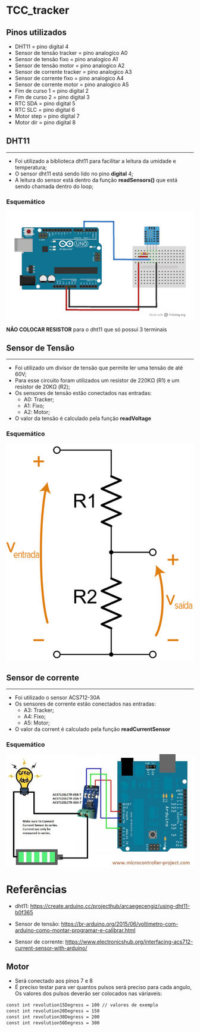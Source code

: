 # TCC_tracker

## Pinos utilizados
- DHT11 = pino digital 4
- Sensor de tensão tracker = pino analogico A0 
- Sensor de tensão fixo = pino analogico A1
- Sensor de tensão motor = pino analogico A2
- Sensor de corrente tracker = pino analogico A3
- Sensor de corrente fixo = pino analogico A4
- Sensor de corrente motor = pino analogico A5
- Fim de curso 1 = pino digital 2
- Fim de curso 2 = pino digital 3
- RTC SDA = pino digital 5
- RTC SLC = pino digital 6
- Motor step = pino digital 7
- Motor dir = pino digital 8
## DHT11
---
- Foi utilizado a biblioteca dht11 para facilitar a leitura da umidade e temperatura;
- O sensor dht11 está sendo lido no pino **digital** 4;
- A leitura do sensor está dentro da função **readSensors()** que está sendo chamada dentro do loop;
### Esquemático
![Esquemático DHT11](./images/esquematico_dht11.png )

**NÃO COLOCAR RESISTOR** para o dht11 que só possui 3 terminais

## Sensor de Tensão
---
- Foi utilizado um divisor de tensão que permite ler uma tensão de até 60V;
- Para esse circuito foram utilizados um resistor de 220KΩ (R1) e um resistor de 20KΩ (R2);
- Os sensores de tensão estão conectados nas entradas:
    - A0: Tracker;
    - A1: Fixo;
    - A2: Motor;
- O valor da tensão é calculado pela função **readVoltage**
### Esquemático

![Esquemático divisor de tensão](./images/divisor_tensao.png )

## Sensor de corrente
---
- Foi utilizado o sensor ACS712-30A
- Os sensores de corrente estão conectados nas entradas:
    - A3: Tracker;
    - A4: Fixo;
    - A5: Motor;
- O valor da corrent é calculado pela função **readCurrentSensor**

### Esquemático
![Esquemático sensor de corrente](./images/sensor_corrente.png )

# Referências

- dht11: https://create.arduino.cc/projecthub/arcaegecengiz/using-dht11-b0f365

- Sensor de tensão: https://br-arduino.org/2015/06/voltimetro-com-arduino-como-montar-programar-e-calibrar.html

- Sensor de corrente: https://www.electronicshub.org/interfacing-acs712-current-sensor-with-arduino/

## Motor
- Será conectado aos pinos 7 e 8
- É preciso testar para ver quantos pulsos será preciso para cada angulo, Os valores dos pulsos deverão ser colocados nas váriaveis:
````
const int revolution15Degress = 100 // valores de exemplo
const int revolution20Degress = 150
const int revolution30Degress = 200
const int revolution50Degress = 300
````
